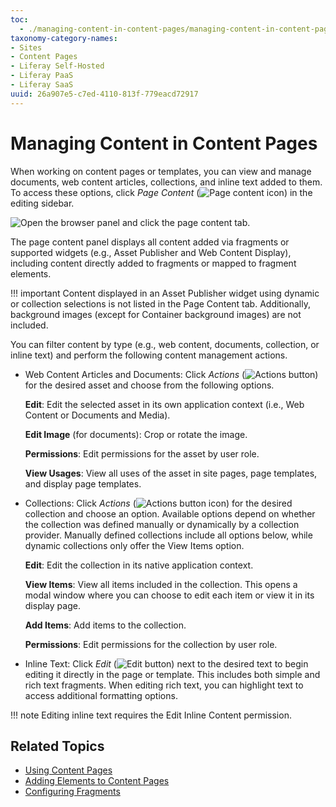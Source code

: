 ```yaml
---
toc:
  - ./managing-content-in-content-pages/managing-content-in-content-pages-for-liferay-73-and-earlier-versions.md
taxonomy-category-names:
- Sites
- Content Pages
- Liferay Self-Hosted
- Liferay PaaS
- Liferay SaaS
uuid: 26a907e5-c7ed-4110-813f-779eacd72917
---
```


# Managing Content in Content Pages

<!-- Alt: Managing Content in Pages and Templates... If renamed, relocate to Displaying Content.-->

When working on content pages or templates, you can view and manage documents, web content articles, collections, and inline text added to them. To access these options, click *Page Content* (![Page content icon](../../../images/icon-paperclip.png)) in the editing sidebar.

![Open the browser panel and click the page content tab.](./managing-content-in-content-pages/images/01.png)

The page content panel displays all content added via fragments or supported widgets (e.g., Asset Publisher and Web Content Display), including content directly added to fragments or mapped to fragment elements.

!!! important
    Content displayed in an Asset Publisher widget using dynamic or collection selections is not listed in the Page Content tab. Additionally, background images (except for Container background images) are not included.

You can filter content by type (e.g., web content, documents, collection, or inline text) and perform the following content management actions.

- Web Content Articles and Documents: Click *Actions* (![Actions button](../../../images/icon-actions.png)) for the desired asset and choose from the following options.

  **Edit**: Edit the selected asset in its own application context (i.e., Web Content or Documents and Media).

  **Edit Image** (for documents): Crop or rotate the image.

  **Permissions**: Edit permissions for the asset by user role.

  **View Usages**: View all uses of the asset in site pages, page templates, and display page templates.

- Collections: Click *Actions* (![Actions button icon](../../../images/icon-actions.png)) for the desired collection and choose an option. Available options depend on whether the collection was defined manually or dynamically by a collection provider. Manually defined collections include all options below, while dynamic collections only offer the View Items option.

  **Edit**: Edit the collection in its native application context.

  **View Items**: View all items included in the collection. This opens a modal window where you can choose to edit each item or view it in its display page.

  **Add Items**: Add items to the collection.

  **Permissions**: Edit permissions for the collection by user role.

- Inline Text: Click *Edit* (![Edit button](../../../images/icon-edit.png)) next to the desired text to begin editing it directly in the page or template. This includes both simple and rich text fragments. When editing rich text, you can highlight text to access additional formatting options.

!!! note
    Editing inline text requires the Edit Inline Content permission.

## Related Topics

- [Using Content Pages](../using-content-pages.md)
- [Adding Elements to Content Pages](./adding-elements-to-content-pages.md)
- [Configuring Fragments](../page-fragments-and-widgets/using-fragments/configuring-fragments.md)
